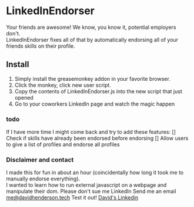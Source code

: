 # LinkedInEndorser

Your friends are awesome! We know, you know it, potential employers don't.   
LinkedInEndorser fixes all of that by automatically endorsing all of your    
friends skills on their profile.

## Install
1. Simply install the greasemonkey addon in your favorite browser.
2. Click the monkey, click new user script.
3. Copy the contents of LinkedInEndorser.js into the new script that just opened
4. Go to your coworkers LinkedIn page and watch the magic happen

### todo
If I have more time I might come back and try to add these features:
[] Check if skills have already been endorsed before endorsing
[] Allow users to give a list of profiles and endorse all profiles

### Disclaimer and contact

I made this for fun in about an hour (coincidentally how long it took me to manually endorse everything).   
I wanted to learn how to run external javascript on a webpage and manipulate their dom.
Please don't sue me LinkedIn
Send me an email [me@davidhenderson.tech](mailto:me@davidhenderson.tech)
Test it out! [David's Linkedin](https://www.linkedin.com/in/davidhendersontech)